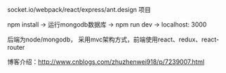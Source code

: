 socket.io/webpack/react/express/ant.design 项目 

npm install -> 运行mongodb数据库 -> npm run dev -> localhost: 3000

后端为node/mongodb， 采用mvc架构方式，前端使用react、redux、react-router

博客介绍：http://www.cnblogs.com/zhuzhenwei918/p/7239007.html
